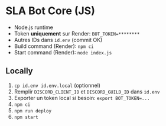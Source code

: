 # SLA Bot Core (JS)

- Node.js runtime
- Token **uniquement** sur Render: `BOT_TOKEN=********`
- Autres IDs dans `id.env` (commit OK)
- Build command (Render): `npm ci`
- Start command (Render): `node index.js`

## Locally
1. `cp id.env id.env.local` (optionnel)
2. Remplir `DISCORD_CLIENT_ID` et `DISCORD_GUILD_ID` dans `id.env`
3. Exporter un token local si besoin: `export BOT_TOKEN=...`
4. `npm ci`
5. `npm run deploy`
6. `npm start`
